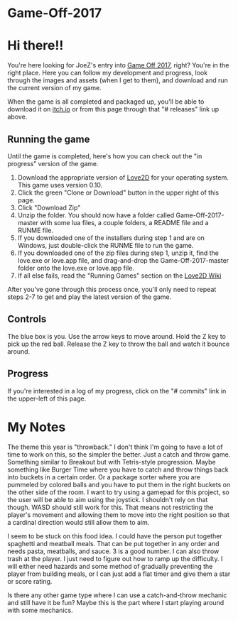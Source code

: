 # Game-Off-2017

# Hi there!!
You're here looking for JoeZ's entry into [Game Off 2017](https://itch.io/jam/game-off-2017), right? You're in the right place. Here you can follow my development and progress, look through the images and assets (when I get to them), and download and run the current version of my game.

When the game is all completed and packaged up, you'll be able to download it on [itch.io](http://itch.io/) or from this page through that "# releases" link up above.

## Running the game
Until the game is completed, here's how you can check out the "in progress" version of the game.

1. Download the appropriate version of [Love2D](http://love2d.org/) for your operating system. This game uses version 0.10.
2. Click the green "Clone or Download" button in the upper right of this page.
3. Click "Download Zip"
4. Unzip the folder. You should now have a folder called Game-Off-2017-master with some lua files, a couple folders, a README file and a RUNME file.
5. If you downloaded one of the installers during step 1 and are on Windows, just double-click the RUNME file to run the game.
6. If you downloaded one of the zip files during step 1, unzip it, find the love.exe or love.app file, and drag-and-drop the Game-Off-2017-master folder onto the love.exe or love.app file.
7. If all else fails, read the "Running Games" section on the [Love2D Wiki](http://love2d.org/wiki/Getting_Started)

After you've gone through this process once, you'll only need to repeat steps 2-7 to get and play the latest version of the game.

## Controls
The blue box is you. Use the arrow keys to move around. Hold the Z key to pick up the red ball. Release the Z key to throw the ball and watch it bounce around.

## Progress
If you're interested in a log of my progress, click on the "# commits" link in the upper-left of this page.

# My Notes
The theme this year is "throwback." I don't think I'm going to have a lot of time to work on this, so the simpler the better. Just a catch and throw game. Something similar to Breakout but with Tetris-style progression. Maybe something like Burger Time where you have to catch and throw things back into buckets in a certain order. Or a package sorter where you are pummeled by colored balls and you have to put them in the right buckets on the other side of the room. I want to try using a gamepad for this project, so the user will be able to aim using the joystick. I shouldn't rely on that though. WASD should still work for this. That means not restricting the player's movement and allowing them to move into the right position so that a cardinal direction would still allow them to aim.

I seem to be stuck on this food idea. I could have the person put together spaghetti and meatball meals. That can be put together in any order and needs pasta, meatballs, and sauce. 3 is a good number. I can also throw trash at the player. I just need to figure out how to ramp up the difficulty. I will either need hazards and some method of gradually preventing the player from building meals, or I can just add a flat timer and give them a star or score rating.

Is there any other game type where I can use a catch-and-throw mechanic and still have it be fun? Maybe this is the part where I start playing around with some mechanics.
